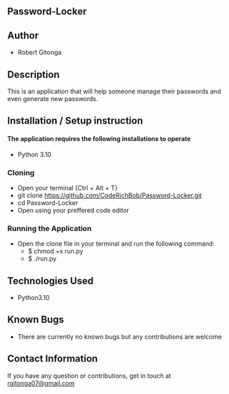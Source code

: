 ## Password-Locker

## Author

- Robert Gitonga

## Description

This is an application that will help someone manage their passwords and even generate new passwords.

## Installation / Setup instruction

#### The application requires the following installations to operate

- Python 3.10

### Cloning

- Open your terminal {Ctrl + Alt + T}
- git clone https://github.com/CodeRichBob/Password-Locker.git
- cd Password-Locker
- Open using your preffered code editor

### Running the Application

- Open the clone file in your terminal and run the following command:
  - $ chmod +x run.py
  - $ ./run.py

## Technologies Used

- Python3.10

## Known Bugs

- There are currently no known bugs but any contributions are welcome

## Contact Information

If you have any question or contributions, get in touch at rgitonga07@gmail.com
